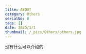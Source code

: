 ```yaml
---
title: ABOUT
category: Others
serialNo: 0
tags: []
date: 2025/1/1
thumbnail: /_pics/Others/others.jpg
---
```


没有什么可以介绍的
